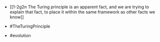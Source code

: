 - [[1-2g2n The Turing principle is an apparent fact, and we are trying to explain that fact, to place it within the same framework as other facts we know]]

- #TheTuringPrinciple
- #evolution
